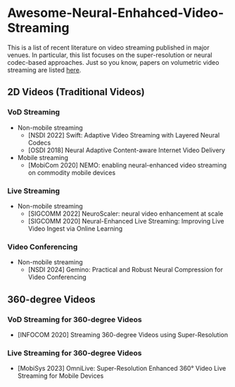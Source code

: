 # Awesome-Neural-Enhahced-Video-Streaming
This is a list of recent literature on video streaming published in major venues. In particular, this list focuses on the super-resolution or neural codec-based approaches. Just so you know, papers on volumetric video streaming are listed [here](https://github.com/parkseonghoony/Awesome-Volumetric-Video-Streaming/blob/main/README.md).

## 2D Videos (Traditional Videos)
### VoD Streaming
* Non-mobile streaming
  * [NSDI 2022] Swift: Adaptive Video Streaming with Layered Neural Codecs
  * [OSDI 2018] Neural Adaptive Content-aware Internet Video Delivery
* Mobile streaming
  * [MobiCom 2020] NEMO: enabling neural-enhanced video streaming on commodity mobile devices

### Live Streaming
* Non-mobile streaming
  * [SIGCOMM 2022] NeuroScaler: neural video enhancement at scale
  * [SIGCOMM 2020] Neural-Enhanced Live Streaming: Improving Live Video Ingest via Online Learning

### Video Conferencing
* Non-mobile streaming
  * [NSDI 2024] Gemino: Practical and Robust Neural Compression for Video Conferencing


## 360-degree Videos
### VoD Streaming for 360-degree Videos
* [INFOCOM 2020] Streaming 360-degree Videos using Super-Resolution

### Live Streaming for 360-degree Videos
* [MobiSys 2023] OmniLive: Super-Resolution Enhanced 360° Video Live Streaming for Mobile Devices
